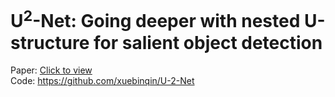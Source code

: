 # U<sup>2</sup>-Net: Going deeper with nested U-structure for salient object detection

Paper: [Click to view](https://pdf.sciencedirectassets.com/272206/1-s2.0-S0031320320X00070/1-s2.0-S0031320320302077/main.pdf?X-Amz-Security-Token=IQoJb3JpZ2luX2VjEIH%2F%2F%2F%2F%2F%2F%2F%2F%2F%2FwEaCXVzLWVhc3QtMSJIMEYCIQCHr0f0CfFCMsnI%2BhgAPk4%2FlRFnWl3oOTXAkSSRTTcNIQIhAM0OAQEL5EIiwCCzmWc%2B2TxqQGyR6oUtSKE1XoawQH19KoMECIr%2F%2F%2F%2F%2F%2F%2F%2F%2F%2FwEQBBoMMDU5MDAzNTQ2ODY1IgyMaZD1uEwH7jSheEEq1wOZNJqeRLgyE6qBji2A2K%2BaRb4oxLV0Z4QWaKyqAgzrlnMzaFzH2mEvnXSzSbkyTjW4tv21CCa1InaOMYwUriL5C8BaLAzH2iOQm2S23ZPtLCh4HyQUl5jK%2Bit9FMSOVq1qyY5%2F%2BuoldCURs0CIEVuORUzOC2jhRSqyhX667fMck4o%2B27zOeWoKkm%2BFHxujwYPKwPaJatHxnbjwxj3B5c3K%2FGk2saypj7YfOw%2BL%2FhTzcCcukxiWR2Zo%2FwuZrjjohCs%2BdWjKia08MzHhc0BWmICAoA3SNsS8zW2iiImflWp3A3mVyEOjLhuBEJasTc8lQ0uiJevmwUXV7QA3sinmr8Pra84VWMbGZUT1BXZCdWxweWIm%2B5U1hrEdCfUcOilIBEAx6C1m5Ulv%2FNmxCFsBOEiIvNaKBYmgSN%2BPX5nFqPyyK2%2B2GZc1eHAzP27dvbIEYL0vGWsbX8KIrYuIpZgsrBpf3YHFZhYv6kUK8fBuVBTDGtlr9w4sICQ5RIeEOuV0YFHpwnsFFhcWxGtPBU%2FJsOUNKpuFLUuFJvTuPngN67AvEBeYF73ZySXAfI9fUTCgA1Hxb24CfM2LE208aZAN3zGoeUB0c655F9rDOgtZayPiPOYVGU22UI4w96vVjgY6pAECdItSLJdO7mpPRaVDp8ogJ6Mrvkg2D2R0psBSTwfRzWsUwPqN4HhTq9ILRxt3sUgh3D1M0eoda%2BlxNBkTyLCZr5%2FhrCYVhOOp%2BsCjeRNRIAsfv3EhjdandLeonzfHVpGm3glxIN%2FlJ4rgPdRmeUaYFTbE5YW5VnuznyswSXnh3VWVf9RM%2Byco31xAHWh2ksUgGqleSNY7RhPz0GShjf%2FDOOJ3fg%3D%3D&X-Amz-Algorithm=AWS4-HMAC-SHA256&X-Amz-Date=20220105T084532Z&X-Amz-SignedHeaders=host&X-Amz-Expires=300&X-Amz-Credential=ASIAQ3PHCVTYZ5BKJUPH%2F20220105%2Fus-east-1%2Fs3%2Faws4_request&X-Amz-Signature=ddea9ca40ad7de6c7b8671dafbda54d88b4f4e7f2c7f9281f0bbac016c787baf&hash=62f09136e4b52d19c780ab51ed09393a145834507d42f8c4a61eb0b1fa6bafaf&host=68042c943591013ac2b2430a89b270f6af2c76d8dfd086a07176afe7c76c2c61&pii=S0031320320302077&tid=spdf-8145dbc7-1a2f-4d54-acc8-26c514f684a6&sid=8a2054579686a94ed19a99a0f27b9f2bcc37gxrqa&type=client)<br/>
Code: https://github.com/xuebinqin/U-2-Net <br/>
